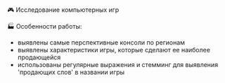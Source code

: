 🎮 Исследование компьютерных игр

🏭 Особенности работы: 
* выявлены самые перспективные консоли по регионам
* выявлены характеристики игры, которые сделают ее наиболее продающейся 
* использованы регулярные выражения и стемминг для выявления 'продающих слов' в названии игры
